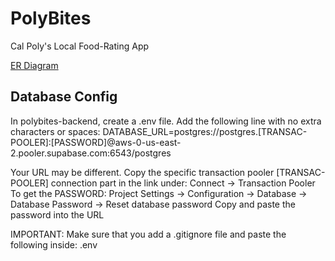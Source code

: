 # PolyBites
Cal Poly's Local Food-Rating App

[ER Diagram](https://lucid.app/lucidchart/ad2813b3-f982-40c2-aa4c-77191e8797b9/edit?viewport_loc=185%2C-109%2C2331%2C1015%2C0_0&invitationId=inv_e40c3701-01f5-4a56-b124-3bbf4631b53e)


## Database Config
In polybites-backend, create a .env file. Add the following line with no extra characters or spaces:
DATABASE_URL=postgres://postgres.[TRANSAC-POOLER]:[PASSWORD]@aws-0-us-east-2.pooler.supabase.com:6543/postgres

Your URL may be different. Copy the specific transaction pooler [TRANSAC-POOLER] connection part in the link under:
Connect -> Transaction Pooler
To get the PASSWORD:
Project Settings -> Configuration -> Database -> Database Password -> Reset database password
Copy and paste the password into the URL

IMPORTANT: Make sure that you add a .gitignore file and paste the following inside:
.env
